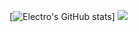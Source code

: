 [![Electro's GitHub stats](https://github-readme-stats.vercel.app/api?username=nElectro)]
![](https://github-profile-summary-cards.vercel.app/api/cards/most-commit-language?username=nElectro&theme=solarized_dark)
